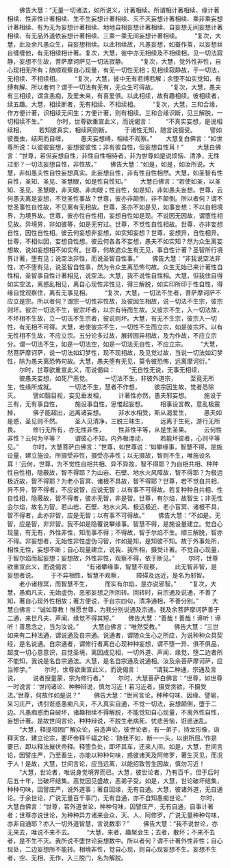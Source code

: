 <!-- { "loadSidebar": true } -->
　　佛告大慧：“无量一切诸法，如所说义，计著相续。所谓相计著相续、缘计著相续、性非性计著相续、生不生妄想计著相续、灭不灭妄想计著相续、乘非乘妄想计著相续、有为无为妄想计著相续、地地自相妄想计著相续、自妄想无间妄想计著相续、有无品外道依妄想计著相续、三乘一乘无间妄想计著相续。
　　“复次，大慧，此及余凡愚众生，自妄想相续。以此相续故，凡愚妄想，如蚕作茧，以妄想丝自缠缠他，有无相续相计著。复次，大慧，彼中亦无相续及不相续相。见一切法寂静，妄想不生故，菩萨摩诃萨见一切法寂静。
　　“复次，大慧，觉外性非性，自心现相无所有；随顺观察自心现量，有无一切性无相；见相续寂静故，于一切法，无相续、不相续相。
　　“复次，大慧，彼中无有若缚若解；余堕不如实觉知，有缚有解。所以者何？谓于一切法有无有，无众生可得故。
　　“复次，大慧，愚夫有三相续，谓贪恚痴，及爱未来，有喜爱俱。以此相续，故有趣相续。彼相续者，续五趣。大慧，相续断者，无有相续、不相续相。
　　“复次，大慧，三和合缘，作方便计著，识相续无间生；方便计著，则有相续。三和合缘识断，见三解脱，一切相续不生。”
　　尔时，世尊欲重宣此义，而说偈言：
　　“不真实妄想，是说相续相，
　　若知彼真实，相续网则断。
　　于诸性无知，随言说摄受。
　　譬如彼蚕虫，结网而自缠，
　　愚夫妄想缚，相续不观察。”
　　大慧复白佛言：“如世尊所说：以彼彼妄想，妄想彼彼性；非有彼自性，但妄想自性耳！”
　　大慧白佛言：“世尊，若但妄想自性，非性自性相待者，非为世尊如是说烦恼、清净，无性过耶？一切法妄想自性，非性故。”
　　佛告大慧：“如是，如是，如汝所说。大慧，非如愚夫性自性妄想真实。此妄想自性，非有性自性相然。大慧，如圣智有性自性，圣知、圣见、圣慧眼，如是性自性知。”
　　大慧白佛言：“若使如圣，以圣知、圣见、圣慧眼，非天眼、非肉眼；性自性，如是知，非如愚夫妄想。世尊，云何愚夫离是妄想，不觉圣性事故？世尊，彼亦非颠倒，非不颠倒。所以者何？谓不觉圣事性自性故，不见离有无相故。世尊，圣亦不如是见，如事妄想；不以自相境界，为境界故。世尊，彼亦性自性相，妄想自性如是现。不说因无因故，谓堕性相见故。异境界，非如彼等，如是无穷过。世尊，不觉性自性相故。世尊，亦非妄想自性，因性自性相。彼云何妄想非妄想，如实知妄想？世尊，妄想异，自性相异。世尊，不相似因，妄想自性想。彼云何各各不妄想，愚夫不如实知？然为众生离妄想故，说如妄想相不如实有。世尊，何故遮众生有无见，事自性计著？圣智所行境界计著，堕有见；说空法非性，而说圣智自性事。”
　　佛告大慧：“非我说空法非性，亦不堕有见，说圣智自性事，然为令众生离恐怖句故。众生无始已来计著性自性相，圣智事自性计著相见，说空法。大慧，我不说性自性相。大慧，但我住自得如实空法，离惑乱相见，离自心现性非性见，得三解脱，如实印所印于性自性，得缘自觉观察住，离有无事见相。
　　“复次，大慧，一切法不生者，菩萨摩诃萨不应立是宗。所以者何？谓宗一切性非性故，及彼因生相故，说一切法不生宗，彼宗则坏。彼宗一切法不生，彼宗坏者，以宗有待而生故。又彼宗不生，入一切法故，不坏相不生故，立一切法不生宗者，彼说则坏。大慧，有无不生宗，彼宗入一切性，有无相不可得。大慧，若使彼宗不生，一切性不生而立宗，如是彼宗坏。以有无性相不生故，不应立宗。五分论多过故，展转因异相故，及为作故，不应立宗分。谓一切法不生，如是一切法空，如是一切法无自性，不应立宗。
　　“大慧，然菩萨摩诃萨，说一切法如幻梦性，现不现相故，及见觉过故，当说一切法如幻梦性，除为愚夫离恐怖句故。大慧，愚夫堕有无见，莫令彼恐怖，远离摩诃衍。”
　　尔时，世尊欲重宣此义，而说偈曰：
　　“无自性无说，无事无相续，
　　彼愚夫妄想，如死尸恶觉。
　　一切法不生，非彼外道宗，
　　至竟无所生，性缘所成就。
　　一切法不生，慧者不作想，
　　彼宗因生故，觉者悉除灭。
　　譬如翳目视，妄见垂发相，
　　计著性亦然，愚夫邪妄想。
　　施设于三有，无有事自性，
　　施设事自性，思惟起妄想。
　　相事设言教，意乱极震掉，
　　佛子能超出，远离诸妄想。
　　非水水相受，斯从渴爱生，
　　愚夫如是惑，圣见则不然。
　　圣人见清净，三脱三昧生，
　　远离于生死，游行无所畏。
　　修行无所有，亦无性非性，
　　性非性平等，从是生圣果。
　　云何性非性？云何为平等？
　　谓彼心不知，内外极漂动，
　　若能坏彼者，心则平等见。”
　　尔时，大慧菩萨白佛言：“世尊，如世尊说：‘如攀缘事，智慧不得，是施设量，建立施设。所摄受非性，摄受亦非性；以无摄故，智则不生，唯施设名耳！’云何，世尊，为不觉性自相共相、异不异故，智不得耶？为自相共相、种种性自性相，隐蔽故，智不得耶？为山岩、石壁、地水火风障故，智不得耶？为极远极近故，智不得耶？为老小盲冥、诸根不具故，智不得耶？世尊，若不觉自共相、异不异，智不得者，不应说智，应说无智；以有事不可得故。若复种种自共相、性自性相，隐蔽故，智不得者，彼亦无智，非是智。世尊，有尔焰，故智生；非无性会尔焰，故名为智。若山岩、石壁、地水火风、极远极近、老小盲冥、诸根不具，智不得者，此亦非智，应是无智；以有事不可得故。”
　　佛告大慧：“不如是。无智，应是智，非非智。我不如是隐覆说攀缘事。智慧不得，是施设量建立。觉自心现量，有无有，外性非性，知而事不得；不得故，智于尔焰不生。顺三解脱，智亦不得。非妄想者，无始性非性虚伪习智，作如是知，是知彼不知。故于外事处所，相性无性，妄想不断；自心现量建立，说我、我所相，摄受计著。不觉自心现量，于智尔焰而起妄想；妄想故，外性非性，观察不得，依于断见。”
　　尔时，世尊欲重宣此义，而说偈言：
　　“有诸攀缘事，智慧不观察，
　　此无智非智，是妄想者说。
　　于不异相性，智慧不观察，
　　障碍及远近，是名为邪智。
　　老小诸根冥，而智慧不生，
　　而实有尔焰，是亦说邪智。”
　　“复次，大慧，愚痴凡夫，无始虚伪，恶邪妄想之所回转。回转时，自宗通及说通，不善了知，著自心现外性相故；著方便说，于自宗四句，清净通相，不善分别。”
　　大慧白佛言：“诚如尊教！惟愿世尊，为我分别说通及宗通。我及余菩萨摩诃萨善于二通，来世凡夫、声闻、缘觉不得其短。”
　　佛告大慧：“善哉！善哉！谛听！谛听！善思念之，当为汝说。”
　　大慧白佛言：“唯然受教。”
　　佛告大慧：“三世如来有二种法通，谓说通及自宗通。说通者，谓随众生心之所应，为说种种众具契经，是名说通。自宗通者，谓修行者离自心现种种妄想，谓不堕一异、俱不俱品，超度一切心意意识，自觉圣境，离因成见相，一切外道、声闻、缘觉，堕二边者所不能知，我说是名自宗通法。大慧，是名自宗通及说通相。汝及余菩萨摩诃萨，应当修学。”
　　尔时，世尊欲重宣此义，而说偈言：
　　“谓我二种通，宗通及言说，
　　说者授童蒙，宗为修行者。”
　　尔时，大慧菩萨白佛言：“世尊，如世尊一时说言：‘世间诸论、种种辩说，慎勿习近！若习近者，摄受贪欲，不摄受法。’世尊，何故作如是说？”
　　佛告大慧：“世间言论，种种句味、因缘、譬喻，采习庄严，诱引诳惑愚痴凡夫，不入真实自通，不觉一切法，妄想颠倒，堕于二边。凡愚痴惑而自破坏，诸趣相续不得解脱，不能觉知自心现量，不离外性自性，妄想计著。是故世间言论，种种辩说，不脱生老病死、忧悲苦恼，诳惑迷乱。
　　“大慧，释提桓因广解众论，自造声论。彼世论者，有一弟子，持龙形像，诣释天宫，建立论宗，要坏帝释千辐之轮：‘随我不如，断一一头，以谢所屈。’作是要已，即以释法摧伏帝释。释堕负处，即坏其车，还来人间。如是，大慧，世间言论，因譬庄严，乃至畜生，亦能以种种句味，惑彼诸天及阿修罗，著生灭见，而况于人！是故，大慧，世间言论，应当远离，以能招致苦生因故，慎勿习近！
　　“大慧，世论者，唯说身觉境界而已。大慧，彼世论者，乃有百千。但于后时后五十年，当破坏结集。恶觉因见盛故，恶弟子受。如是，大慧，世论破坏结集，种种句味，因譬庄严，说外道事；著自因缘，无有自通。大慧，彼诸外道，无自通论。于余世论，广说无量百千事门，无有自通，亦不自知愚痴世论。”
　　尔时，大慧白佛言：“世尊，若外道世论，种种句味，因譬庄严，无有自通，自事计著者；世尊亦说世论，为种种异方诸来会众，天、人、阿修罗，广说无量种种句味，亦非自通耶？亦入一切外道智慧，言说数耶？”
　　佛告大慧：“我不说世论，亦无来去，唯说不来不去。
　　“大慧，来者，趣聚会生；去者，散坏；不来不去者，是不生不灭。我所说不堕世论妄想数中。所以者何？谓不计著外性非性；自心现处，二边妄想所不能转。相境非性，觉自心现，则自心现妄想不生。妄想不生者，空、无相、无作，入三脱门，名为解脱。
